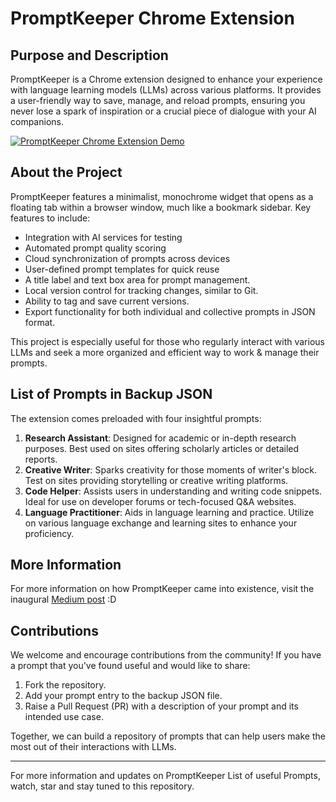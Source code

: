 # PromptKeeper Chrome Extension

## Purpose and Description
PromptKeeper is a Chrome extension designed to enhance your experience with language learning models (LLMs) across various platforms. It provides a user-friendly way to save, manage, and reload prompts, ensuring you never lose a spark of inspiration or a crucial piece of dialogue with your AI companions. 


[![PromptKeeper Chrome Extension Demo](https://img.youtube.com/vi/agapac9Mg04/0.jpg)](https://youtu.be/agapac9Mg04 "PromptKeeper Chrome Extension Demo - Streamline Your Creative Writing Process")


## About the Project
PromptKeeper features a minimalist, monochrome widget that opens as a floating tab within a browser window, much like a bookmark sidebar. Key features to include:
- Integration with AI services for testing
- Automated prompt quality scoring
- Cloud synchronization of prompts across devices
- User-defined prompt templates for quick reuse
- A title label and text box area for prompt management.
- Local version control for tracking changes, similar to Git.
- Ability to tag and save current versions.
- Export functionality for both individual and collective prompts in JSON format.

This project is especially useful for those who regularly interact with various LLMs and seek a more organized and efficient way to work & manage their prompts.

## List of Prompts in Backup JSON
The extension comes preloaded with four insightful prompts:

1. **Research Assistant**: Designed for academic or in-depth research purposes. Best used on sites offering scholarly articles or detailed reports.
2. **Creative Writer**: Sparks creativity for those moments of writer's block. Test on sites providing storytelling or creative writing platforms.
3. **Code Helper**: Assists users in understanding and writing code snippets. Ideal for use on developer forums or tech-focused Q&A websites.
4. **Language Practitioner**: Aids in language learning and practice. Utilize on various language exchange and learning sites to enhance your proficiency.

## More Information
For more information on how PromptKeeper came into existence, visit the inaugural [Medium post](https://itnext.io/promptkeeper-onestopshop-genai-prompt-management-with-a-chrome-extension-56785ba02b75) :D

## Contributions
We welcome and encourage contributions from the community! If you have a prompt that you've found useful and would like to share:

1. Fork the repository.
2. Add your prompt entry to the backup JSON file.
3. Raise a Pull Request (PR) with a description of your prompt and its intended use case.

Together, we can build a repository of prompts that can help users make the most out of their interactions with LLMs.


---

For more information and updates on PromptKeeper List of useful Prompts, watch, star and stay tuned to this repository.
